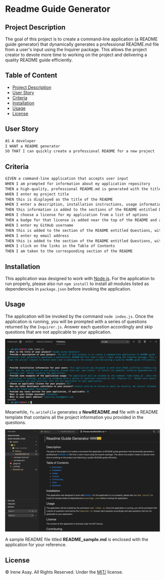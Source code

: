 # Readme Guide Generator

## Project Description 
The goal of this project is to create a command-line application (a README guide generator) that dynamically generates a professional README.md file from a user's input using the Inquirer package. This allows the project creator to devote more time to working on the project and delivering a quality README guide efficiently.


## Table of Content

  - [Project Description](#project-description)
  - [User Story](#user-story)
  - [Criteria](#criteria)
  - [Installation](#installation)
  - [Usage](#usage)
  - [License](#license)


## User Story

```md
AS A developer
I WANT a README generator
SO THAT I can quickly create a professional README for a new project
```


## Criteria

```md
GIVEN a command-line application that accepts user input
WHEN I am prompted for information about my application repository
THEN a high-quality, professional README.md is generated with the title of my project and sections entitled Description, Table of Contents, Installation, Usage, License, Contributing, Tests, and Questions
WHEN I enter my project title
THEN this is displayed as the title of the README
WHEN I enter a description, installation instructions, usage information, contribution guidelines, and test instructions
THEN this information is added to the sections of the README entitled Description, Installation, Usage, Contributing, and Tests
WHEN I choose a license for my application from a list of options
THEN a badge for that license is added near the top of the README and a notice is added to the section of the README entitled License that explains which license the application is covered under
WHEN I enter my GitHub username
THEN this is added to the section of the README entitled Questions, with a link to my GitHub profile
WHEN I enter my email address
THEN this is added to the section of the README entitled Questions, with instructions on how to reach me with additional questions
WHEN I click on the links in the Table of Contents
THEN I am taken to the corresponding section of the README
```


## Installation

This application was designed to work with [Node.js](https://nodejs.org/en/). For the application to run properly, please also run `npm install` to install all modules listed as dependencies in `package.json` before invoking the application.


## Usage

The application will be invoked by the command `node index.js`. Once the application is running, you will be prompted with a series of questions returned by the `Inquirer.js`. Answer each question accordingly and skip questions that are not applicable to your application. 

![Screenshot](assets/images/application_prompt.png)

Meanwhile, `fs.writeFile` generates a **NewREADME.md** file with a README template that contains all the project information you provided in the questions. 

![Screenshot](assets/images/Generated_README.png)

A sample README file titled **README_sample.md** is enclosed with the application for your reference. 


## License

© Irene Asay. All Rights Reserved. Under the [MIT/](./license.txt) license.
